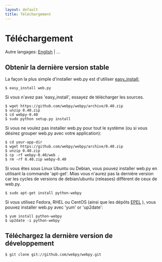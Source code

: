 ```yaml
---
layout: default
title: Téléchargement
---
```


# Téléchargement

Autre langages: [English](/download) | ...

## Obtenir la dernière version stable

La façon la plus simple d'installer web.py est d'utiliser [easy_install](http://peak.telecommunity.com/DevCenter/EasyInstall)[:](http://www.dofollownet.com/)

    $ easy_install web.py

Si vous n'avez pas 'easy_install', essayez de télécharger les sources.

    $ wget https://github.com/webpy/webpy/archive/0.40.zip
    $ unzip 0.40.zip
    $ cd webpy-0.40
    $ sudo python setup.py install

Si vous ne voulez pas installer web.py pour tout le système (ou si vous désirez grouper web.py avec votre application):

    $ cd your-app-dir
    $ wget https://github.com/webpy/webpy/archive/0.40.zip
    $ unzip 0.40.zip
    $ cp -rf webpy-0.40/web .
    $ rm -rf 0.40.zip webpy-0.40

Si vous êtes sous Linux Ubuntu ou Debian, vous pouvez installer web.py en utilisant la commande 'apt-get'. Mias vous n'aurez pas la dernière version car  les cycles de versions de debian/ubuntu (releases) diffèrent de ceux de web.py.

    $ sudo apt-get install python-webpy

Si vous utilisez Fedora, RHEL ou CentOS (ainsi que les dépôts [EPEL](https://fedoraproject.org/wiki/EPEL) ), vous pouvez installer web.py avec 'yum' or 'up2date':

    $ yum install python-webpy
    $ up2date -i python-webpy

## Téléchargez la dernière version de développement

    $ git clone git://github.com/webpy/webpy.git
